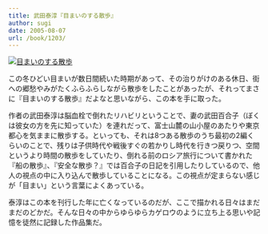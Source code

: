 ```yaml
---
title: 武田泰淳『目まいのする散歩』
author: sugi
date: 2005-08-07
url: /book/1203/
---
```

<a href="http://www.amazon.co.jp/exec/obidos/ASIN/4122005345/chezsugi-22/ref=nosim/" name="amazletlink" target="_blank"><img src="http://i1.wp.com/images-jp.amazon.com/images/G/09/icons/books/comingsoon_books.gif?w=660" alt="目まいのする散歩" class="alignleft" alt="no image" data-recalc-dims="1" /></a>

この冬ひどい目まいが数日間続いた時期があって、その治りがけのある休日、街への郷愁やみがたくふらふらしながら散歩をしたことがあったが、それってまさに『目まいのする散歩』だよなと思いながら、この本を手に取った。

作者の武田泰淳は脳血栓で倒れたリハビリということで、妻の武田百合子（ぼくは彼女の方を先に知っていた）を連れだって、富士山麓の山小屋のあたりや東京都心を気ままに散歩する。といっても、それは8つある散歩のうち最初の2編くらいのことで、残りは子供時代や戦後すぐの若かりし時代を行きつ戻りつ、空間というより時間の散歩をしていたり、倒れる前のロシア旅行について書かれた『船の散歩』、『安全な散歩？』では百合子の日記を引用したりしているので、他人の視点の中に入り込んで散歩していることになる。この視点が定まらない感じが「目まい」という言葉によくあっている。

泰淳はこの本を刊行した年に亡くなっているのだが、ここで描かれる日々はまだまだのどかだ。そんな日々の中からゆらゆらカゲロウのように立ち上る思いや記憶を徒然に記録した作品集だ。

